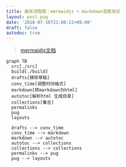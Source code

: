 ```yaml
---
title: 画张流程图：mermaidjs + markdown混搭测试
layout: post.pug
date: '2018-07-16T21:08:22+08:00'
draft: false
autodoc: true
---
```

> [mermaidjs文档](https://mermaidjs.github.io/flowchart.html)

```graph
graph TB
  src[./src]
  build[./build]
  drafts[移除草稿]
  conv_time[调整时间格式]
  markdown[转markdown为html]
  autotoc[解析html 生成目录]
  collections[集合]
  permalinks
  pug
  layouts

  drafts --> conv_time
  conv_time --> markdown
  markdown --> autotoc
  autotoc --> collections
  collections --> collections
  permalinks --> pug
  pug --> layouts
```

